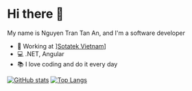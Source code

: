 # Hi there :wave:
My name is Nguyen Tran Tan An, and I'm a software developer
- :briefcase: Working at ][Sotatek Vietnam](https://www.sotatek.com/)]
- :computer: .NET, Angular
- :books: I love coding and do it every day

[![GitHub stats](https://github-readme-stats.vercel.app/api?username=spicy-tomato&count_private=true&line_height=28&show_icons=true&card_width=10&theme=tokyonight)](https://github.com/anuraghazra/github-readme-stats)
[![Top Langs](https://github-readme-stats.vercel.app/api/top-langs/?username=spicy-tomato&hide_title=true&layout=compact&langs_count=10&hide=hack)](https://github.com/anuraghazra/github-readme-stats)
<!--[![Wakatime stats](https://github-readme-stats.vercel.app/api/wakatime?username=annguyen_it&langs_count=5&hide=json)](https://github.com/anuraghazra/github-readme-stats) -->
